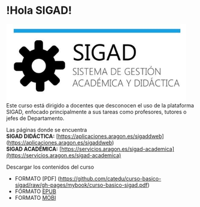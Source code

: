 # !Hola SIGAD!
![logo SIGAD](https://raw.githubusercontent.com/catedu/curso-basico-sigad/master/img/SIGAD.png)   
Este curso está dirigido a docentes que desconocen el uso de la plataforma SIGAD,  enfocado principalmente a sus tareas como profesores, tutores o jefes de Departamento.   
  
Las páginas donde se encuentra   
  **SIGAD DIDÁCTICA:** [https://aplicaciones.aragon.es/sigaddweb]   (https://aplicaciones.aragon.es/sigaddweb)  
  **SIGAD ACADÉMICA:** [https://servicios.aragon.es/sigad-academica](https://servicios.aragon.es/sigad-academica)   
    
Descargar los contenidos del curso
 * FORMATO [PDF] (https://github.com/catedu/curso-basico-sigad/raw/gh-pages/mybook/curso-basico-sigad.pdf)
 * FORMATO [EPUB](https://github.com/catedu/curso-basico-sigad/raw/gh-pages/mybook/curso-basico-sigad.epub)
 * FORMATO [MOBI](https://github.com/catedu/curso-basico-sigad/raw/gh-pages/mybook/curso-basico-sigad.mobi)
